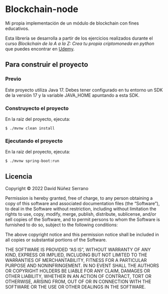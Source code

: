# Blockchain-node

Mi propia implementación de un módulo de blockchain con fines educativos.

Esta librería se desarrolla a partir de los ejercicios realizados durante el curso _Blockchain de la A a la Z:
Crea tu propia criptomoneda en python_ que puedes encontrar en
[Udemy](https://www.udemy.com/course/blockchain-de-la-a-a-la-z-crea-tu-criptomoneda-en-python).

## Para construir el proyecto

### Previo

Este proyecto utiliza Java 17. Debes tener configurado en tu entorno un SDK de la versión
17 y la variable JAVA_HOME apuntando a esta SDK.

### Construyecto el proyecto

En la raiz del proyecto, ejecuta:
```
$ ./mvnw clean install
```

### Ejecutando el proyecto

En la raiz del proyecto, ejecuta:
```
$ ./mvnw spring-boot:run
```

## Licencia

Copyright © 2022 David Núñez Serrano

Permission is hereby granted, free of charge, to any person obtaining a copy of this software and 
associated documentation files (the “Software”), to deal in the Software without restriction, 
including without limitation the rights to use, copy, modify, merge, publish, distribute, 
sublicense, and/or sell copies of the Software, and to permit persons to whom the Software 
is furnished to do so, subject to the following conditions:

The above copyright notice and this permission notice shall be included in all copies or 
substantial portions of the Software.

THE SOFTWARE IS PROVIDED “AS IS”, WITHOUT WARRANTY OF ANY KIND, EXPRESS OR IMPLIED, 
INCLUDING BUT NOT LIMITED TO THE WARRANTIES OF MERCHANTABILITY, FITNESS FOR A PARTICULAR 
PURPOSE AND NONINFRINGEMENT. IN NO EVENT SHALL THE AUTHORS OR COPYRIGHT HOLDERS BE LIABLE 
FOR ANY CLAIM, DAMAGES OR OTHER LIABILITY, WHETHER IN AN ACTION OF CONTRACT, TORT OR OTHERWISE, 
ARISING FROM, OUT OF OR IN CONNECTION WITH THE SOFTWARE OR THE USE OR OTHER DEALINGS IN THE SOFTWARE.
